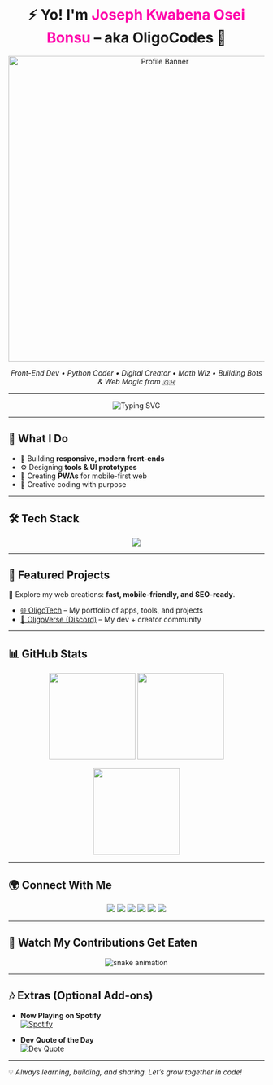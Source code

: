 <!-- Banner / Header -->
<h1 align="center">⚡ Yo! I'm <span style="color:#ff00ab;">Joseph Kwabena Osei Bonsu</span> – aka <b>OligoCodes</b> 🚀</h1>
<p align="center">
  <img src="https://i.postimg.cc/HkgMcVS3/Oligo.png" alt="Profile Banner" width="600"/>
</p>

<p align="center">
  <em>Front-End Dev • Python Coder • Digital Creator • Math Wiz • Building Bots & Web Magic from 🇬🇭</em>
</p>

---

<!-- Typing Animation -->
<p align="center">
  <img src="https://readme-typing-svg.herokuapp.com?font=Fira+Code&size=22&duration=3000&pause=1000&color=FF00AB&center=true&vCenter=true&width=600&lines=Frontend+Developer+💻;Python+Developer+🐍;Bot+Builder+🤖;Math+Enthusiast+🧮;Creator+of+OligoTech+%26+OligoVerse+🌍" alt="Typing SVG">
</p>

---

## 🚀 What I Do  
- 🎨 Building **responsive, modern front-ends**  
- ⚙️ Designing **tools & UI prototypes**  
- 📲 Creating **PWAs** for mobile-first web  
- 🧠 Creative coding with purpose  

---

## 🛠 Tech Stack  

<p align="center">
  <img src="https://skillicons.dev/icons?i=html,css,js,react,tailwind,nodejs,python,git,github,vscode,figma" />
</p>

---

## 🌟 Featured Projects  

🔗 Explore my web creations: **fast, mobile-friendly, and SEO-ready**.  

- [🌐 OligoTech](https://oligotech.vercel.app) – My portfolio of apps, tools, and projects  
- [💬 OligoVerse (Discord)](https://discord.gg/hUmuuFD5) – My dev + creator community  

---

## 📊 GitHub Stats  

<p align="center">
  <img src="https://github-readme-stats.vercel.app/api?username=OligoCodes&show_icons=true&theme=radical" height="170"/>
  <img src="https://github-readme-streak-stats.herokuapp.com/?user=OligoCodes&theme=radical" height="170"/>
</p>

<p align="center">
  <img src="https://github-readme-stats.vercel.app/api/top-langs/?username=OligoCodes&layout=compact&theme=radical" height="170"/>
</p>

---

## 🌍 Connect With Me  

<p align="center">
  <a href="mailto:josephoseibonsu742@gmail.com"><img src="https://img.shields.io/badge/Email-D14836?style=for-the-badge&logo=gmail&logoColor=white"/></a>
  <a href="https://wa.me/+233551448745"><img src="https://img.shields.io/badge/WhatsApp-25D366?style=for-the-badge&logo=whatsapp&logoColor=white"/></a>
  <a href="https://whatsapp.com/channel/0029VbBVKfQI1rcsEUloFW18"><img src="https://img.shields.io/badge/WhatsApp%20Channel-25D366?style=for-the-badge&logo=whatsapp&logoColor=white"/></a>
  <a href="https://t.me/OligoTech"><img src="https://img.shields.io/badge/Telegram-0088cc?style=for-the-badge&logo=telegram&logoColor=white"/></a>
  <a href="https://discord.gg/hUmuuFD5"><img src="https://img.shields.io/badge/Discord%20Server-5865F2?style=for-the-badge&logo=discord&logoColor=white"/></a>
  <a href="https://oligotech.vercel.app"><img src="https://img.shields.io/badge/Website-000000?style=for-the-badge&logo=vercel&logoColor=white"/></a>
</p>

---

## 🐍 Watch My Contributions Get Eaten
<p align="center">
  <img src="https://raw.githubusercontent.com/OligoCodes/OligoCodes/output/github-contribution-grid-snake.svg" alt="snake animation"/>
</p>

---

## 🎶 Extras (Optional Add-ons)

- **Now Playing on Spotify**  
  [![Spotify](https://novatorem.vercel.app/api/spotify)](https://open.spotify.com/user/yourspotifyid)

- **Dev Quote of the Day**  
  <img src="https://quotes-github-readme.vercel.app/api?type=vertical&theme=radical" alt="Dev Quote"/>

---

💡 *Always learning, building, and sharing. Let’s grow together in code!*
